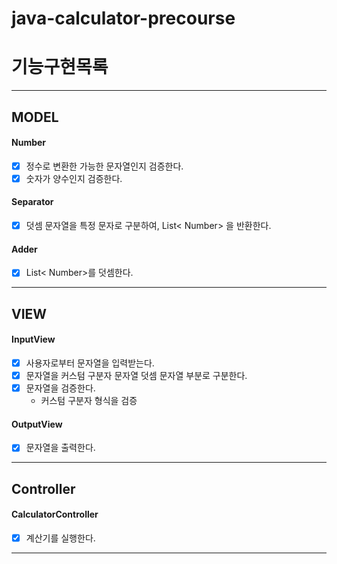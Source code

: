 # java-calculator-precourse

# 기능구현목록

---

## MODEL


#### Number
- [x] 정수로 변환한 가능한 문자열인지 검증한다.
- [x] 숫자가 양수인지 검증한다.
#### Separator
- [x] 덧셈 문자열을 특정 문자로 구분하여, List< Number> 을 반환한다.
#### Adder
- [x] List< Number>를 덧셈한다.
---
## VIEW

#### InputView
- [x] 사용자로부터 문자열을 입력받는다.
- [x] 문자열을 커스텀 구분자 문자열 덧셈 문자열 부분로 구분한다. 
- [x] 문자열을 검증한다.
  - 커스텀 구분자 형식을 검증

#### OutputView
-   [x] 문자열을 출력한다.

---
##  Controller
#### CalculatorController
-  [x] 계산기를 실행한다.
---